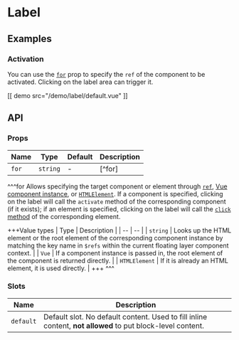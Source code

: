 # Label

## Examples

### Activation

You can use the [`for`](#props-for) prop to specify the `ref` of the component to be activated. Clicking on the label area can trigger it.

[[ demo src="/demo/label/default.vue" ]]

## API

### Props

| Name | Type | Default | Description |
| -- | -- | -- | -- |
| ``for`` | `string` | - | [^for] |

^^^for
Allows specifying the target component or element through [`ref`](https://v2.vuejs.org/v2/guide/components-edge-cases.html#Accessing-Child-Component-Instances-amp-Child-Elements), [Vue component instance](https://v2.vuejs.org/v2/guide/instance.html), or [`HTMLElement`](https://developer.mozilla.org/en-US/docs/Web/API/HTMLElement). If a component is specified, clicking on the label will call the `activate` method of the corresponding component (if it exists); if an element is specified, clicking on the label will call the [`click` method](https://developer.mozilla.org/en-US/docs/Web/API/HTMLElement/click) of the corresponding element.

+++Value types
| Type | Description |
| -- | -- |
| `string` | Looks up the HTML element or the root element of the corresponding component instance by matching the key name in `$refs` within the current floating layer component context. |
| `Vue` | If a component instance is passed in, the root element of the component is returned directly. |
| `HTMLElement` | If it is already an HTML element, it is used directly. |
+++
^^^


### Slots

| Name | Description |
| -- | -- |
| `default` | Default slot. No default content. Used to fill inline content, **not allowed** to put block-level content. |
